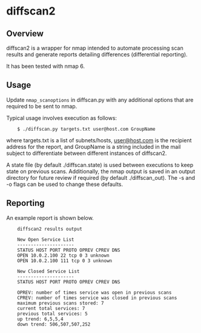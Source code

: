# diffscan2

## Overview

diffscan2 is a wrapper for nmap intended to automate processing scan results
and generate reports detailing differences (differential reporting).

It has been tested with nmap 6.

## Usage

Update `nmap_scanoptions` in diffscan.py with any additional options that are
required to be sent to nmap.

Typical usage involves execution as follows:

```
	$ ./diffscan.py targets.txt user@host.com GroupName
```

where targets.txt is a list of subnets/hosts, user@host.com is the recipient
address for the report, and GroupName is a string included in the mail
subject to differentiate between different instances of diffscan2.

A state file (by default ./diffscan.state) is used between executions to
keep state on previous scans. Additionally, the nmap output is saved in an
output directory for future review if required (by default ./diffscan_out).
The -s and -o flags can be used to change these defaults.

## Reporting

An example report is shown below.

```
	diffscan2 results output

	New Open Service List
	---------------------
	STATUS HOST PORT PROTO OPREV CPREV DNS
	OPEN 10.0.2.100 22 tcp 0 3 unknown
	OPEN 10.0.2.100 111 tcp 0 3 unknown

	New Closed Service List
	---------------------
	STATUS HOST PORT PROTO OPREV CPREV DNS

	OPREV: number of times service was open in previous scans
	CPREV: number of times service was closed in previous scans
	maximum previous scans stored: 7
	current total services: 7
	previous total services: 5
	up trend: 6,5,5,4
	down trend: 506,507,507,252
```

